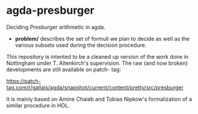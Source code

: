 agda-presburger
===============

Deciding Presburger arithmetic in agda.

* __problem/__ describes the set of formuli we plan to decide
  as well as the various subsets used during the decision
  procedure.


This repository is intented to be a cleaned up version of the
work done in Nottingham under T. Altenkirch's supervision. The
raw (and now broken) developments are still available on patch-
tag:

https://patch-tag.com/r/gallais/agda/snapshot/current/content/pretty/src/presburger

It is mainly based on Amine Chaieb and Tobias Nipkow's formalization
of a similar procedure in HOL.

